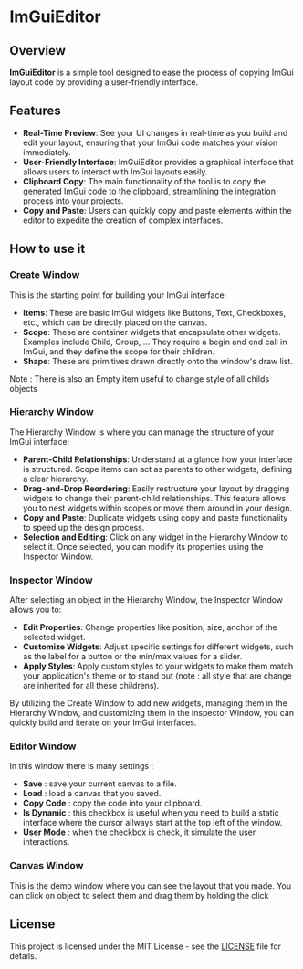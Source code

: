 # ImGuiEditor

## Overview
**ImGuiEditor** is a simple tool designed to ease the process of copying ImGui layout code by providing a user-friendly interface.

## Features
- **Real-Time Preview**: See your UI changes in real-time as you build and edit your layout, ensuring that your ImGui code matches your vision immediately.
- **User-Friendly Interface**: ImGuiEditor provides a graphical interface that allows users to interact with ImGui layouts easily.
- **Clipboard Copy**: The main functionality of the tool is to copy the generated ImGui code to the clipboard, streamlining the integration process into your projects.
- **Copy and Paste**: Users can quickly copy and paste elements within the editor to expedite the creation of complex interfaces.

## How to use it

### Create Window
This is the starting point for building your ImGui interface:

- **Items**: These are basic ImGui widgets like Buttons, Text, Checkboxes, etc., which can be directly placed on the canvas.
- **Scope**: These are container widgets that encapsulate other widgets. Examples include Child, Group, ... They require a begin and end call in ImGui, and they define the scope for their children.
- **Shape**: These are primitives drawn directly onto the window's draw list.

Note : There is also an Empty item useful to change style of all childs objects

### Hierarchy Window
The Hierarchy Window is where you can manage the structure of your ImGui interface:

- **Parent-Child Relationships**: Understand at a glance how your interface is structured. Scope items can act as parents to other widgets, defining a clear hierarchy.
- **Drag-and-Drop Reordering**: Easily restructure your layout by dragging widgets to change their parent-child relationships. This feature allows you to nest widgets within scopes or move them around in your design.
- **Copy and Paste**: Duplicate widgets using copy and paste functionality to speed up the design process.
- **Selection and Editing**: Click on any widget in the Hierarchy Window to select it. Once selected, you can modify its properties using the Inspector Window.

### Inspector Window
After selecting an object in the Hierarchy Window, the Inspector Window allows you to:

- **Edit Properties**: Change properties like position, size, anchor of the selected widget.
- **Customize Widgets**: Adjust specific settings for different widgets, such as the label for a button or the min/max values for a slider.
- **Apply Styles**: Apply custom styles to your widgets to make them match your application's theme or to stand out (note : all style that are change are inherited for all these childrens).

By utilizing the Create Window to add new widgets, managing them in the Hierarchy Window, and customizing them in the Inspector Window, you can quickly build and iterate on your ImGui interfaces.

### Editor Window
In this window there is many settings :

- **Save** : save your current canvas to a file.
- **Load** : load a canvas that you saved.
- **Copy Code** : copy the code into your clipboard.
- **Is Dynamic** : this checkbox is useful when you need to build a static interface where the cursor allways start at the top left of the window.
- **User Mode** : when the checkbox is check, it simulate the user interactions.

### Canvas Window
This is the demo window where you can see the layout that you made.
You can click on object to select them and drag them by holding the click

## License
This project is licensed under the MIT License - see the [LICENSE](LICENSE.txt) file for details.